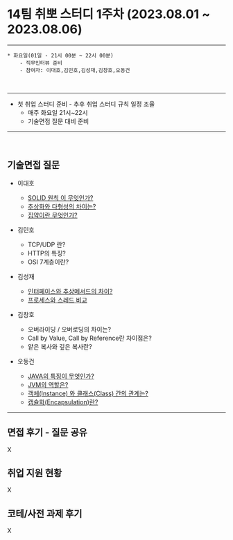

# 14팀 취뽀 스터디 1주차 (2023.08.01 ~ 2023.08.06)

---
    * 화요일(01일 - 21시 00분 ~ 22시 00분)
        - 직무인터뷰 준비
        - 참여자: 이대호,김민호,김성재,김창호,오동건
        
<br>

---

   * 첫 취업 스터디 준비
    - 추후 취업 스터디 규칙 일정 조율
     - 매주 화요일 21시~22시
     - 기술면접 질문 대비 준비

---
<br>



## 기술면접 질문

* 이대호
  - [SOLID 원칙 이 무엇인가?](https://ldh7728.tistory.com/48)
  - [추상화와 다형성의 차이는?](https://ldh7728.tistory.com/49)
  - [집약이란 무엇인가?](https://ldh7728.tistory.com/50)
 
* 김민호
  - TCP/UDP 란?
  - HTTP의 특징?
  - OSI 7계층이란?
    
* 김성재
  - [인터페이스와 추상메서드의 차이?](https://dev-green.tistory.com/115)
  - [프로세스와 스레드 비교](https://dev-green.tistory.com/116)
  
* 김창호
  - 오버라이딩 / 오버로딩의 차이는?
  - Call by Value, Call by Reference란 차이점은?
  - 얕은 복사와 깊은 복사란?
    
* 오동건
   - [JAVA의 특징이 무엇인가?](https://o-d-g.tistory.com/42)
   - [JVM의 역할은?](https://o-d-g.tistory.com/42)
   - [객체(Instance) 와 클래스(Class) 간의 관계는?](https://o-d-g.tistory.com/42)
   - [캡슐화(Encapsulation)란?](https://o-d-g.tistory.com/42)
  
---

## 면접 후기 - 질문 공유
X

## 취업 지원 현황
X

## 코테/사전 과제 후기
X
